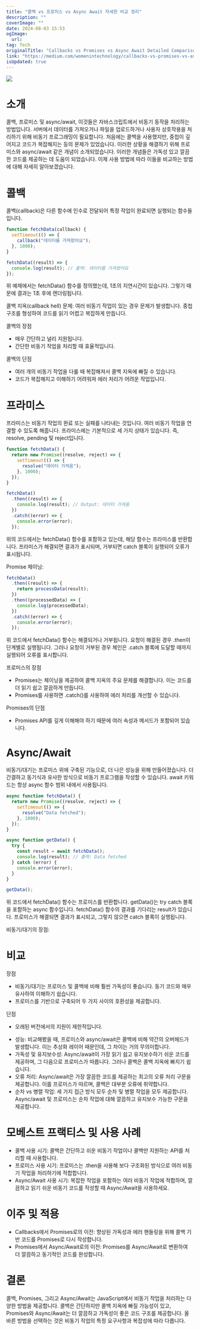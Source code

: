 ```yaml
---
title: "콜백 vs 프로미스 vs Async Await 자세한 비교 정리"
description: ""
coverImage: ""
date: 2024-08-03 15:53
ogImage: 
  url: 
tag: Tech
originalTitle: "Callbacks vs Promises vs Async Await Detailed Comparison"
link: "https://medium.com/womenintechnology/callbacks-vs-promises-vs-async-await-detailed-comparison-d1f6ae7c778a"
isUpdated: true
---
```






<img src="/assets/img/CallbacksvsPromisesvsAsyncAwaitDetailedComparison_0.png" />

# 소개

콜백, 프로미스 및 async/await, 이것들은 자바스크립트에서 비동기 동작을 처리하는 방법입니다. 서버에서 데이터를 가져오거나 파일을 업로드하거나 사용자 상호작용을 처리하기 위해 비동기 프로그래밍이 필요합니다. 처음에는 콜백을 사용했지만, 중첩이 깊어지고 코드가 복잡해지는 등의 문제가 있었습니다. 이러한 상황을 해결하기 위해 프로미스와 async/await 같은 개념이 소개되었습니다. 이러한 개념들은 가독성 있고 깔끔한 코드를 제공하는 데 도움이 되었습니다. 이제 사용 방법에 따라 이들을 비교하는 방법에 대해 자세히 알아보겠습니다.

# 콜백

<div class="content-ad"></div>

콜백(callback)은 다른 함수에 인수로 전달되어 특정 작업이 완료되면 실행되는 함수들입니다.

```js
function fetchData(callback) {
  setTimeout(() => {
    callback("데이터를 가져왔어요");
  }, 1000);
}

fetchData((result) => {
  console.log(result); // 출력: 데이터를 가져왔어요
});
```

위 예제에서는 fetchData() 함수를 정의했는데, 1초의 지연시간이 있습니다. 그렇기 때문에 결과는 1초 후에 렌더링됩니다.

콜백 지옥(callback hell) 문제: 여러 비동기 작업이 있는 경우 문제가 발생합니다. 중첩 구조를 형성하여 코드를 읽기 어렵고 복잡하게 만듭니다.

<div class="content-ad"></div>

콜백의 장점

- 매우 간단하고 널리 지원됩니다.
- 간단한 비동기 작업을 처리할 때 효율적입니다.

콜백의 단점

- 여러 개의 비동기 작업을 다룰 때 복잡해져서 콜백 지옥에 빠질 수 있습니다.
- 코드가 복잡해지고 이해하기 어려워져 에러 처리가 어려운 작업입니다.

<div class="content-ad"></div>

# 프라미스

프라미스는 비동기 작업의 완료 또는 실패를 나타내는 것입니다. 여러 비동기 작업을 연결할 수 있도록 해줍니다. 프라미스에는 기본적으로 세 가지 상태가 있습니다. 즉, resolve, pending 및 reject입니다.

```js
function fetchData() {
  return new Promise((resolve, reject) => {
    setTimeout(() => {
      resolve("데이터 가져옴");
    }, 1000);
  });
}

fetchData()
  .then((result) => {
    console.log(result); // Output: 데이터 가져옴
  })
  .catch((error) => {
    console.error(error);
  });
```

위의 코드에서는 fetchData() 함수를 포함하고 있는데, 해당 함수는 프라미스를 반환합니다. 프라미스가 해결되면 결과가 표시되며, 거부되면 catch 블록이 실행되어 오류가 표시됩니다.

<div class="content-ad"></div>

Promise 체이닝:

```js
fetchData()
  .then((result) => {
    return processData(result);
  })
  .then((processedData) => {
    console.log(processedData);
  })
  .catch((error) => {
    console.error(error);
  });
```

위 코드에서 fetchData() 함수는 해결되거나 거부됩니다. 요청이 해결된 경우 .then이 단계별로 실행됩니다. 그러나 요청이 거부된 경우 체인은 .catch 블록에 도달할 때까지 실행되어 오류를 표시합니다.

프로미스의 장점

<div class="content-ad"></div>

- Promises는 체이닝을 제공하여 콜백 지옥의 주요 문제를 해결합니다. 이는 코드를 더 읽기 쉽고 깔끔하게 만듭니다.
- Promises를 사용하면 .catch()를 사용하여 에러 처리를 개선할 수 있습니다.

Promises의 단점

- Promises API를 깊게 이해해야 하기 때문에 여러 속성과 메서드가 포함되어 있습니다.

# Async/Await

<div class="content-ad"></div>

비동기/대기는 프로미스 위에 구축된 기능으로, 더 나은 성능을 위해 만들어졌습니다. 더 간결하고 동기식과 유사한 방식으로 비동기 프로그램을 작성할 수 있습니다. await 키워드는 항상 async 함수 범위 내에서 사용됩니다.

```js
async function fetchData() {
  return new Promise((resolve, reject) => {
    setTimeout(() => {
      resolve("Data fetched");
    }, 1000);
  });
}

async function getData() {
  try {
    const result = await fetchData();
    console.log(result); // 출력: Data fetched
  } catch (error) {
    console.error(error);
  }
}

getData();
```

위 코드에서 fetchData() 함수는 프로미스를 반환합니다. getData()는 try catch 블록을 포함하는 async 함수입니다. fetchData() 함수의 결과를 기다리는 result가 있습니다. 프로미스가 해결되면 결과가 표시되고, 그렇지 않으면 catch 블록이 실행됩니다.

비동기/대기의 장점:

<div class="content-ad"></div>

# 비교

장점

- 비동기/대기는 프로미스 및 콜백에 비해 훨씬 가독성이 좋습니다. 동기 코드와 매우 유사하여 이해하기 쉽습니다.
- 프로미스를 기반으로 구축되어 두 가지 사이의 호환성을 제공합니다.

단점

- 오래된 버전에서의 지원이 제한적입니다.

<div class="content-ad"></div>

- 성능: 비교해봤을 때, 프로미스와 async/await은 콜백에 비해 약간의 오버헤드가 발생합니다. 이는 추상화 레이어 때문인데, 그 차이는 거의 무의미합니다.
- 가독성 및 유지보수성: Async/await이 가장 읽기 쉽고 유지보수하기 쉬운 코드를 제공하며, 그 다음으로 프로미스가 따릅니다. 그러나 콜백은 콜백 지옥에 빠지기 쉽습니다.
- 오류 처리: Async/await은 가장 깔끔한 코드를 제공하는 최고의 오류 처리 구문을 제공합니다. 이를 프로미스가 따르며, 콜백은 대부분 오류에 취약합니다.
- 순차 vs 병렬 작업: 세 가지 접근 방식 모두 순차 및 병렬 작업을 모두 제공합니다. Async/await 및 프로미스는 순차 작업에 대해 깔끔하고 유지보수 가능한 구문을 제공합니다.

# 모베스트 프랙티스 및 사용 사례

- 콜백 사용 시기: 콜백은 간단하고 쉬운 비동기 작업이나 콜백만 지원하는 API를 처리할 때 사용합니다.
- 프로미스 사용 시기: 프로미스는 .then을 사용해 보다 구조화된 방식으로 여러 비동기 작업을 처리하기에 적합합니다.
- Async/Await 사용 시기: 복잡한 작업을 포함하는 여러 비동기 작업에 적합하며, 깔끔하고 읽기 쉬운 비동기 코드를 작성할 때 Async/Await을 사용하세요.

# 이주 및 적용

<div class="content-ad"></div>

- Callbacks에서 Promises로의 이전: 향상된 가독성과 에러 핸들링을 위해 콜백 기반 코드를 Promises로 다시 작성합니다.
- Promises에서 Async/Await로의 이전: Promises를 Async/Await로 변환하여 더 깔끔하고 동기적인 코드를 완성합니다.

# 결론

콜백, Promises, 그리고 Async/Await는 JavaScript에서 비동기 작업을 처리하는 다양한 방법을 제공합니다. 콜백은 간단하지만 콜백 지옥에 빠질 가능성이 있고, Promises와 Async/Await는 더 깔끔하고 가독성이 좋은 코드 구조를 제공합니다. 올바른 방법을 선택하는 것은 비동기 작업의 특정 요구사항과 복잡성에 따라 다릅니다.
